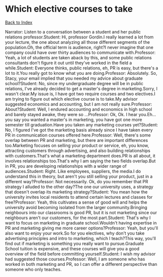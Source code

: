 # Which elective courses to take
[Back to Index](https://github.com/windows10010/tpoExtractor/blob/master/README.md)

Narrator: Listen to a conversation between a student and her public relations professor.Student: Hi, professor Gordin.I really learned a lot from your lecture, the one about analyzing all those different segments of the population.Oh, the official term is audience, right?I never imagine that one company could have over thirty audiences to communicate with.Professor: Yeah, a lot of students are taken aback by this, and some public relations consultants don't figure it out until they've worked in the field a while.Student: Everyone thinks, public relations, eh, PR is easy, but there's a lot to it.You really got to know what you are doing.Professor: Absolutely. So, Stacy, your email implied that you needed my advice about graduate school?Student: No, since my undergraduate degree will be in public relations, I've already decided to get a master's degree in marketing.Sorry, I wasn't clear.My issue is, I have got two require courses and two electives.I am trying to figure out which elective course is to take.My advisor suggested economics and accounting, but I am not really sure.Professor: About?Student: Well, I endured accounting and economics in high school and barely stayed awake, they were so ...Professor: Ok, Ok. I hear you.Eh... you say you wanted a master's in marketing, you have got one more semester till graduation.Have you taken any marketing courses yet?Student: No, I figured I've got the marketing basis already since I have taken every PR in communication courses offered here.Professor: Well, there's some overlap between PR and marketing, but there are important differences too.Marketing focuses on selling your product or service, eh, you know, attracting customers through advertising, and also building relationships with customers.That's what a marketing department does.PR is all about, it involves relationships too.That's why I am saying the two fields overlap.But in PR, you are developing relationships with a wider range of audiences.Student: Right. Like employees, suppliers, the media.I do understand this in theory, but aren't you still selling your product, just in a different way?Professor: Not necessarily. Ok, do you remember that PR strategy I alluded to the other day?The one our university uses, a strategy that doesn't overlap its marketing strategy?Student: You mean how the university invites local residents to attend certain lectures and classes for free?Professor: Yeah, this cultivates a sense of good will and helps the university avoid becoming isolated from the larger community.Bringing neighbours into our classrooms is good PR, but it is not marketing since our neighbours aren't our customers, for the most part.Student: That's why I want to focus on marketing in graduate school.Wouldn't having expertise in PR and marketing giving me more career options?Professor: Yeah, but you'll also want to enjoy your work.So for you electives, why don't you take advertising principles and intro to marketing, which I teach?This way, you'll find out if marketing is something you really want to pursue.Graduate School tuition is expensive, and these courses will give you a good overview of the field before committing yourself.Student: I wish my advisor had suggested those courses.Professor: Well, I am someone who has worked in both marketing and PR, so I can offer a different perspective than someone who only teaches.
 